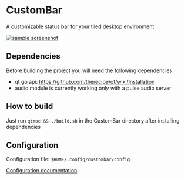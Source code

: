# CustomBar

A customizable status bar for your tiled desktop environment

[![sample screenshot](https://i.imgur.com/5o7T9s0.png)](https://i.imgur.com/5o7T9s0.png)

## Dependencies

Before building the project you will need the following dependencies:
- qt go api: https://github.com/therecipe/qt/wiki/Installation
- audio module is currently working only with a pulse audio server

## How to build

Just run `qtmoc && ./build.sh` in the CustomBar directory after installing dependencies

## Configuration

Configuration file: `$HOME/.config/custombar/config`

[Configuration documentation](https://github.com/jakejarrett/CustomBar/wiki)
